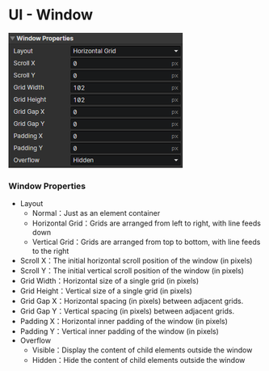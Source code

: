 # UI - Window

![](img/ui-window-1.png)

### Window Properties

- Layout
  - Normal：Just as an element container
  - Horizontal Grid：Grids are arranged from left to right, with line feeds down
  - Vertical Grid：Grids are arranged from top to bottom, with line feeds to the right
- Scroll X：The initial horizontal scroll position of the window (in pixels)
- Scroll Y：The initial vertical scroll position of the window (in pixels)
- Grid Width：Horizontal size of a single grid (in pixels)
- Grid Height：Vertical size of a single grid (in pixels)
- Grid Gap X：Horizontal spacing (in pixels) between adjacent grids.
- Grid Gap Y：Vertical spacing (in pixels) between adjacent grids.
- Padding X：Horizontal inner padding of the window (in pixels)
- Padding Y：Vertical inner padding of the window (in pixels)
- Overflow
  - Visible：Display the content of child elements outside the window
  - Hidden：Hide the content of child elements outside the window
